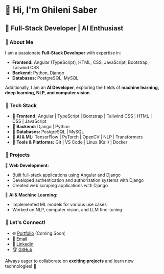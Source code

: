 # 👋 Hi, I'm Ghileni Saber

## 🚀 Full-Stack Developer | AI Enthusiast  

### 🔹 About Me  
I am a passionate **Full-Stack Developer** with expertise in:  
- **Frontend:** Angular (TypeScript), HTML, CSS, JavaScript, Bootstrap, Tailwind CSS  
- **Backend:** Python, Django  
- **Databases:** PostgreSQL, MySQL  

Additionally, I am an **AI Developer**, exploring the fields of **machine learning, deep learning, NLP, and computer vision**.  

### 🔹 Tech Stack  
- 🔹 **Frontend:** Angular | TypeScript | Bootstrap | Tailwind CSS | HTML | CSS | JavaScript  
- 🔹 **Backend:** Django | Python  
- 🔹 **Databases:** PostgreSQL | MySQL  
- 🔹 **AI & ML:** TensorFlow | PyTorch | OpenCV | NLP | Transformers  
- 🔹 **Tools & Platforms:** Git | VS Code | Linux (Kali) | Docker  

### 🔹 Projects  
🚀 **Web Development:**  
- Built full-stack applications using Angular and Django  
- Developed authentication and authorization systems with Django  
- Created web scraping applications with Django  

🤖 **AI & Machine Learning:**  
- Implemented ML models for various use cases  
- Worked on NLP, computer vision, and LLM fine-tuning  

### 🔹 Let's Connect!  
- 🌐 [Portfolio](#) (Coming Soon)  
- 📧 [Email](ghilanisaber191.com)  
- 💼 [LinkedIn](#https://www.linkedin.com/in/ghilani-saber?lipi=urn%3Ali%3Apage%3Ad_flagship3_profile_view_base_contact_details%3BKmmM906PQHmpaSp%2Bwp4ymw%3D%3D)  
- 🏆 [GitHub](https://github.com/GHILANISABEUR)  

Always eager to collaborate on **exciting projects** and learn new technologies! 🚀  
